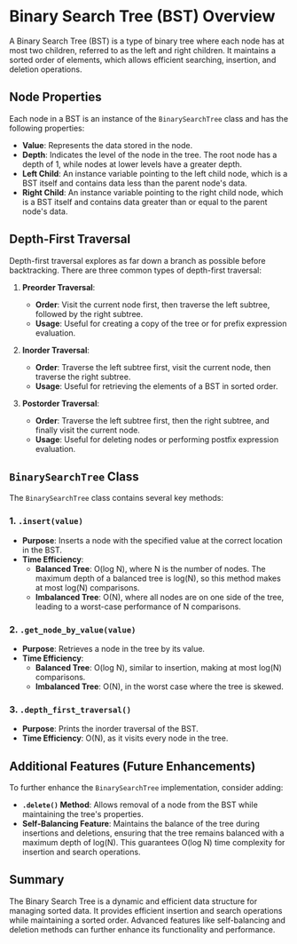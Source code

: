 
# Binary Search Tree (BST) Overview

A Binary Search Tree (BST) is a type of binary tree where each node has at most two children, referred to as the left and right children. It maintains a sorted order of elements, which allows efficient searching, insertion, and deletion operations.

## Node Properties

Each node in a BST is an instance of the `BinarySearchTree` class and has the following properties:

- **Value**: Represents the data stored in the node.
- **Depth**: Indicates the level of the node in the tree. The root node has a depth of 1, while nodes at lower levels have a greater depth.
- **Left Child**: An instance variable pointing to the left child node, which is a BST itself and contains data less than the parent node's data.
- **Right Child**: An instance variable pointing to the right child node, which is a BST itself and contains data greater than or equal to the parent node's data.

## Depth-First Traversal

Depth-first traversal explores as far down a branch as possible before backtracking. There are three common types of depth-first traversal:

1. **Preorder Traversal**:
   - **Order**: Visit the current node first, then traverse the left subtree, followed by the right subtree.
   - **Usage**: Useful for creating a copy of the tree or for prefix expression evaluation.

2. **Inorder Traversal**:
   - **Order**: Traverse the left subtree first, visit the current node, then traverse the right subtree.
   - **Usage**: Useful for retrieving the elements of a BST in sorted order.

3. **Postorder Traversal**:
   - **Order**: Traverse the left subtree first, then the right subtree, and finally visit the current node.
   - **Usage**: Useful for deleting nodes or performing postfix expression evaluation.

## `BinarySearchTree` Class

The `BinarySearchTree` class contains several key methods:

### 1. `.insert(value)`

- **Purpose**: Inserts a node with the specified value at the correct location in the BST.
- **Time Efficiency**:
  - **Balanced Tree**: O(log N), where N is the number of nodes. The maximum depth of a balanced tree is log(N), so this method makes at most log(N) comparisons.
  - **Imbalanced Tree**: O(N), where all nodes are on one side of the tree, leading to a worst-case performance of N comparisons.

### 2. `.get_node_by_value(value)`

- **Purpose**: Retrieves a node in the tree by its value.
- **Time Efficiency**:
  - **Balanced Tree**: O(log N), similar to insertion, making at most log(N) comparisons.
  - **Imbalanced Tree**: O(N), in the worst case where the tree is skewed.

### 3. `.depth_first_traversal()`

- **Purpose**: Prints the inorder traversal of the BST.
- **Time Efficiency**: O(N), as it visits every node in the tree.

## Additional Features (Future Enhancements)

To further enhance the `BinarySearchTree` implementation, consider adding:

- **`.delete()` Method**: Allows removal of a node from the BST while maintaining the tree's properties.
- **Self-Balancing Feature**: Maintains the balance of the tree during insertions and deletions, ensuring that the tree remains balanced with a maximum depth of log(N). This guarantees O(log N) time complexity for insertion and search operations.

## Summary

The Binary Search Tree is a dynamic and efficient data structure for managing sorted data. It provides efficient insertion and search operations while maintaining a sorted order. Advanced features like self-balancing and deletion methods can further enhance its functionality and performance.

